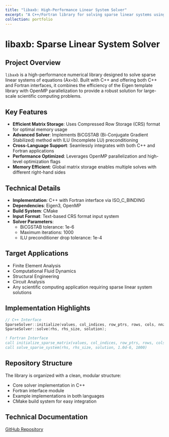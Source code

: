 ```yaml
---
title: "libaxb: High-Performance Linear System Solver"
excerpt: "A C++/Fortran library for solving sparse linear systems using BiCGSTAB with ILU preconditioning, featuring OpenMP parallelization and a robust CRS format matrix input system.<br/><img src='/images/libaxb-diagram.png'>"
collection: portfolio
---
```


# libaxb: Sparse Linear System Solver

## Project Overview
`libaxb` is a high-performance numerical library designed to solve sparse linear systems of equations (Ax=b). Built with C++ and offering both C++ and Fortran interfaces, it combines the efficiency of the Eigen template library with OpenMP parallelization to provide a robust solution for large-scale scientific computing problems.

## Key Features
- **Efficient Matrix Storage**: Uses Compressed Row Storage (CRS) format for optimal memory usage
- **Advanced Solver**: Implements BiCGSTAB (Bi-Conjugate Gradient Stabilized) method with ILU (Incomplete LU) preconditioning
- **Cross-Language Support**: Seamlessly integrates with both C++ and Fortran applications
- **Performance Optimized**: Leverages OpenMP parallelization and high-level optimization flags
- **Memory Efficient**: Global matrix storage enables multiple solves with different right-hand sides

## Technical Details
- **Implementation**: C++ with Fortran interface via ISO_C_BINDING
- **Dependencies**: Eigen3, OpenMP
- **Build System**: CMake
- **Input Format**: Text-based CRS format input system
- **Solver Parameters**:
  - BiCGSTAB tolerance: 1e-6
  - Maximum iterations: 1000
  - ILU preconditioner drop tolerance: 1e-4

## Target Applications
- Finite Element Analysis
- Computational Fluid Dynamics
- Structural Engineering
- Circuit Analysis
- Any scientific computing application requiring sparse linear system solutions

## Implementation Highlights
```cpp
// C++ Interface
SparseSolver::initialize(values, col_indices, row_ptrs, rows, cols, nnz);
SparseSolver::solve(rhs, rhs_size, solution);
```

```fortran
! Fortran Interface
call initialize_sparse_matrix(values, col_indices, row_ptrs, rows, cols, nnz)
call solve_sparse_system(rhs, rhs_size, solution, 1.0d-6, 1000)
```

## Repository Structure
The library is organized with a clean, modular structure:
- Core solver implementation in C++
- Fortran interface module
- Example implementations in both languages
- CMake build system for easy integration

## Technical Documentation
[GitHub Repository](https://github.com/divyaprakash-iitd/libaxb)
